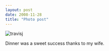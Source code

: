 ```yaml
---
layout: post
date: 2008-11-28
title: "Photo post"
---
```

![travisj](/images/e825285627b25c192bf8d1bdb6af6b043e1481cfdbc7d61cf73b0ca6dedcd675.jpg)

Dinner was a sweet success thanks to my wife.